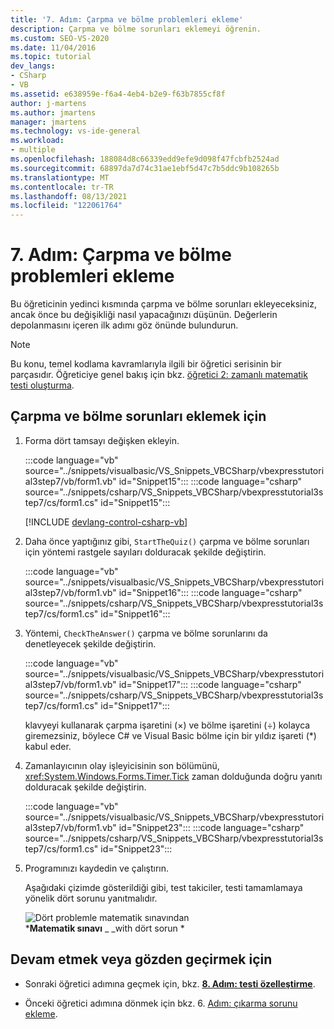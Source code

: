 ```yaml
---
title: '7. Adım: Çarpma ve bölme problemleri ekleme'
description: Çarpma ve bölme sorunları eklemeyi öğrenin.
ms.custom: SEO-VS-2020
ms.date: 11/04/2016
ms.topic: tutorial
dev_langs:
- CSharp
- VB
ms.assetid: e638959e-f6a4-4eb4-b2e9-f63b7855cf8f
author: j-martens
ms.author: jmartens
manager: jmartens
ms.technology: vs-ide-general
ms.workload:
- multiple
ms.openlocfilehash: 188084d8c66339edd9efe9d098f47fcbfb2524ad
ms.sourcegitcommit: 68897da7d74c31ae1ebf5d47c7b5ddc9b108265b
ms.translationtype: MT
ms.contentlocale: tr-TR
ms.lasthandoff: 08/13/2021
ms.locfileid: "122061764"
---
```

# <a name="step-7-add-multiplication-and-division-problems"></a>7. Adım: Çarpma ve bölme problemleri ekleme

Bu öğreticinin yedinci kısmında çarpma ve bölme sorunları ekleyeceksiniz, ancak önce bu değişikliği nasıl yapacağınızı düşünün. Değerlerin depolanmasını içeren ilk adımı göz önünde bulundurun.

> [!NOTE]
> Bu konu, temel kodlama kavramlarıyla ilgili bir öğretici serisinin bir parçasıdır. Öğreticiye genel bakış için bkz. [öğretici 2: zamanlı matematik testi oluşturma](../ide/tutorial-2-create-a-timed-math-quiz.md).

## <a name="to-add-multiplication-and-division-problems"></a>Çarpma ve bölme sorunları eklemek için

1. Forma dört tamsayı değişken ekleyin.

     :::code language="vb" source="../snippets/visualbasic/VS_Snippets_VBCSharp/vbexpresstutorial3step7/vb/form1.vb" id="Snippet15":::
     :::code language="csharp" source="../snippets/csharp/VS_Snippets_VBCSharp/vbexpresstutorial3step7/cs/form1.cs" id="Snippet15":::

     [!INCLUDE [devlang-control-csharp-vb](./includes/devlang-control-csharp-vb.md)]

2. Daha önce yaptığınız gibi, `StartTheQuiz()` çarpma ve bölme sorunları için yöntemi rastgele sayıları dolduracak şekilde değiştirin.

     :::code language="vb" source="../snippets/visualbasic/VS_Snippets_VBCSharp/vbexpresstutorial3step7/vb/form1.vb" id="Snippet16":::
     :::code language="csharp" source="../snippets/csharp/VS_Snippets_VBCSharp/vbexpresstutorial3step7/cs/form1.cs" id="Snippet16":::

3. Yöntemi, `CheckTheAnswer()` çarpma ve bölme sorunlarını da denetleyecek şekilde değiştirin.

     :::code language="vb" source="../snippets/visualbasic/VS_Snippets_VBCSharp/vbexpresstutorial3step7/vb/form1.vb" id="Snippet17":::
     :::code language="csharp" source="../snippets/csharp/VS_Snippets_VBCSharp/vbexpresstutorial3step7/cs/form1.cs" id="Snippet17":::

     klavyeyi kullanarak çarpma işaretini (×) ve bölme işaretini (÷) kolayca giremezsiniz, böylece C# ve Visual Basic bölme için bir yıldız işareti (*) kabul eder.

4. Zamanlayıcının olay işleyicisinin son bölümünü, <xref:System.Windows.Forms.Timer.Tick> zaman dolduğunda doğru yanıtı dolduracak şekilde değiştirin.

     :::code language="vb" source="../snippets/visualbasic/VS_Snippets_VBCSharp/vbexpresstutorial3step7/vb/form1.vb" id="Snippet23":::
     :::code language="csharp" source="../snippets/csharp/VS_Snippets_VBCSharp/vbexpresstutorial3step7/cs/form1.cs" id="Snippet23":::

5. Programınızı kaydedin ve çalıştırın.

     Aşağıdaki çizimde gösterildiği gibi, test takiciler, testi tamamlamaya yönelik dört sorunu yanıtmalıdır.

     ![Dört problemle matematik sınavından](../ide/media/express_finishedquiz.png)<br/>
***Matematik sınavı** _ _with dört sorun *

## <a name="to-continue-or-review"></a>Devam etmek veya gözden geçirmek için

- Sonraki öğretici adımına geçmek için, bkz. **[8. Adım: testi özelleştirme](../ide/step-8-customize-the-quiz.md)**.

- Önceki öğretici adımına dönmek için bkz. 6. [Adım: çıkarma sorunu ekleme](../ide/step-6-add-a-subtraction-problem.md).
